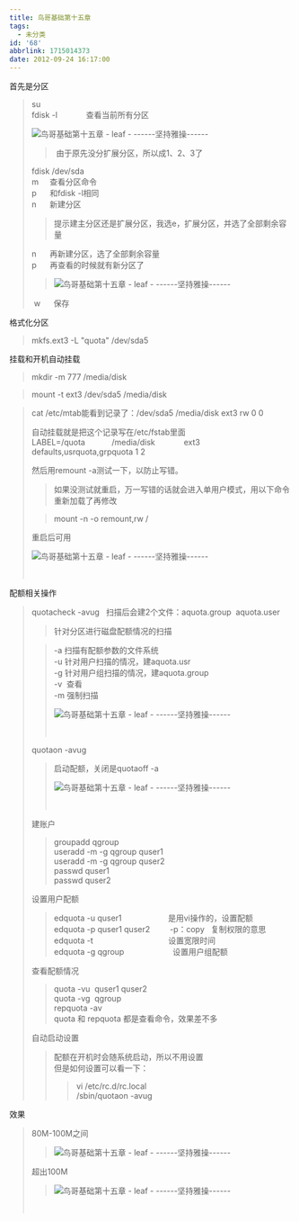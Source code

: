 ```yaml
---
title: 鸟哥基础第十五章
tags:
  - 未分类
id: '68'
abbrlink: 1715014373
date: 2012-09-24 16:17:00
---
```


首先是分区  

> su  
> fdisk -l             查看当前所有分区  
> 
> ![鸟哥基础第十五章 - leaf - ------坚持雅操------](http://img3.ph.126.net/QAqxCcW2i4IQYZqSoYDRiQ==/206884107899483713.jpg "鸟哥基础第十五章 - leaf - ------坚持雅操------")
> 
> >  由于原先没分扩展分区，所以成1、2、3了  
> 
> fdisk /dev/sda  
> m     查看分区命令  
> p      和fdisk -l相同  
> n      新建分区  
> 
> > 提示建主分区还是扩展分区，我选e，扩展分区，并选了全部剩余容量  
> 
> n      再新建分区，选了全部剩余容量  
> p      再查看的时候就有新分区了  
> 
> > ![鸟哥基础第十五章 - leaf - ------坚持雅操------](http://img8.ph.126.net/meamGjfknSjsQ3s8mh8nmA==/1553178921507229398.jpg "鸟哥基础第十五章 - leaf - ------坚持雅操------")
> 
>  w      保存  
>   

格式化分区  

> mkfs.ext3 -L "quota" /dev/sda5  
>   

挂载和开机自动挂载  

> mkdir -m 777 /media/disk  

> mount -t ext3 /dev/sda5 /media/disk  

> cat /etc/mtab能看到记录了：/dev/sda5 /media/disk ext3 rw 0 0  
>   
> 自动挂载就是把这个记录写在/etc/fstab里面  
> LABEL=/quota            /media/disk             ext3    defaults,usrquota,grpquota 1 2  
>   
> 然后用remount -a测试一下，以防止写错。  
> 
> > 如果没测试就重启，万一写错的话就会进入单用户模式，用以下命令重新加载了再修改  
> 
> > mount -n -o remount,rw /  
> 
>   
> 重启后可用  
> 
> ![鸟哥基础第十五章 - leaf - ------坚持雅操------](http://img8.ph.126.net/R_vXbDifxixP63I_wFGquQ==/6597137936378477398.jpg "鸟哥基础第十五章 - leaf - ------坚持雅操------")
> 
>  

配额相关操作  

> quotacheck -avug   扫描后会建2个文件：aquota.group  aquota.user  
> 
> > 针对分区进行磁盘配额情况的扫描  
> 
> > \-a 扫描有配额参数的文件系统  
> > \-u 针对用户扫描的情况，建aquota.usr  
> > \-g 针对用户组扫描的情况，建aquota.group  
> > \-v  查看  
> > \-m 强制扫描  
> > 
> > ![鸟哥基础第十五章 - leaf - ------坚持雅操------](http://img0.ph.126.net/xvsG5iSxAi7BZR5TwqoaBQ==/6597339147006348650.jpg "鸟哥基础第十五章 - leaf - ------坚持雅操------")
> > 
> >    
> 
> quotaon -avug  
> 
> > 启动配额，关闭是quotaoff -a  
> > 
> > ![鸟哥基础第十五章 - leaf - ------坚持雅操------](http://img9.ph.126.net/ZW_HFnNNZsLbAhfqPZTkGw==/1347139238555032639.jpg "鸟哥基础第十五章 - leaf - ------坚持雅操------")
> > 
> >    
> 
> 建账户  
> 
> > groupadd qgroup  
> > useradd -m -g qgroup quser1  
> > useradd -m -g qgroup quser2  
> > passwd quser1  
> > passwd quser2  
> 
>   
> 设置用户配额  
> 
> > edquota -u quser1                     是用vi操作的，设置配额  
> > edquota -p quser1 quser2         -p：copy   复制权限的意思  
> > edquota -t                                  设置宽限时间  
> > edquota -g qgroup                      设置用户组配额  
> >   
> 
> 查看配额情况  
> 
> > quota -vu  quser1 quser2  
> > quota -vg  qgroup  
> > repquota -av  
> > quota 和 repquota 都是查看命令，效果差不多  
> 
> >   
> 
> 自动启动设置  
> 
> > 配额在开机时会随系统启动，所以不用设置  
> > 但是如何设置可以看一下：  
> > 
> > > vi /etc/rc.d/rc.local  
> > > /sbin/quotaon -avug  
> 
>   

效果  

> 80M-100M之间  
> 
> > ![鸟哥基础第十五章 - leaf - ------坚持雅操------](http://img1.ph.126.net/5iojTtFke-RqVqK9pVq9ig==/6597175319773821701.jpg "鸟哥基础第十五章 - leaf - ------坚持雅操------")  
> 
> 超出100M  
> 
> > ![鸟哥基础第十五章 - leaf - ------坚持雅操------](http://img6.ph.126.net/a7tx7xN4Kgvgg--UnkC5cw==/2630102182402203346.jpg "鸟哥基础第十五章 - leaf - ------坚持雅操------")
> 
>    

> >
